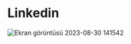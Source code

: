 # Linkedin
![Ekran görüntüsü 2023-08-30 141542](https://github.com/frknbyrktrs/Linkedin/assets/138303204/eb9703f1-c1e6-472c-b04e-a9082796eb86)
